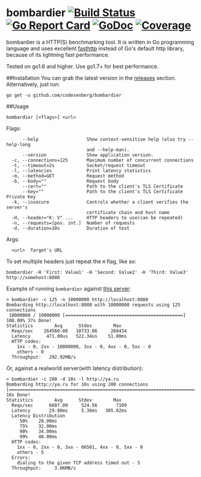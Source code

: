 # bombardier [![Build Status](https://travis-ci.org/codesenberg/bombardier.svg?branch=release-1.0)](https://travis-ci.org/codesenberg/bombardier) [![Go Report Card](https://goreportcard.com/badge/gopkg.in/codesenberg/bombardier.v1)](https://goreportcard.com/report/gopkg.in/codesenberg/bombardier.v1) [![GoDoc](https://godoc.org/gopkg.in/codesenberg/bombardier.v1?status.svg)](https://godoc.org/gopkg.in/codesenberg/bombardier.v1) [![Coverage](https://gocover.io/_badge/gopkg.in/codesenberg/bombardier.v1)](https://gocover.io/gopkg.in/codesenberg/bombardier.v1)
bombardier is a HTTP(S) benchmarking tool. It is written in Go programming language and uses excellent [fasthttp](https://github.com/valyala/fasthttp) instead of Go's default http library, because of its lightning fast performance.

Tested on go1.6 and higher. Use go1.7+ for best performance.

##Installation
You can grab the latest version in the [releases](https://github.com/codesenberg/bombardier/releases) section.
Alternatively, just run:

`go get -u github.com/codesenberg/bombardier`

##Usage
```
bombardier [<flags>] <url>
```

Flags:
```
      --help                  Show context-sensitive help (also try --help-long
                              and --help-man).
      --version               Show application version.
  -c, --connections=125       Maximum number of concurrent connections
  -t, --timeout=2s            Socket/request timeout
  -l, --latencies             Print latency statistics
  -m, --method=GET            Request method
  -b, --body=""               Request body
      --cert=""               Path to the client's TLS Certificate
      --key=""                Path to the client's TLS Certificate Private Key
  -k, --insecure              Controls whether a client verifies the server's
                              certificate chain and host name
  -H, --header="K: V" ...     HTTP headers to use(can be repeated)
  -n, --requests=[pos. int.]  Number of requests
  -d, --duration=10s          Duration of test
```
Args:
```
  <url>  Target's URL
```
To set multiple headers just repeat the `H` flag, like so:
```
bombardier -H 'First: Value1' -H 'Second: Value2' -H 'Third: Value3' http://somehost:8080
```
Example of running `bombardier` against [this server](https://godoc.org/github.com/codesenberg/bombardier/cmd/utils/simplebenchserver):
```
> bombardier -c 125 -n 10000000 http://localhost:8080
Bombarding http://localhost:8080 with 10000000 requests using 125 connections
 10000000 / 10000000 [============================================] 100.00% 37s Done!
Statistics        Avg      Stdev        Max
  Reqs/sec    264560.00   10733.06     268434
  Latency      471.00us   522.34us    51.00ms
  HTTP codes:
    1xx - 0, 2xx - 10000000, 3xx - 0, 4xx - 0, 5xx - 0
    others - 0
  Throughput:   292.92MB/s
```
Or, against a realworld server(with latency distribution):
```
> bombardier -c 200 -d 10s -l http://ya.ru
Bombarding http://ya.ru for 10s using 200 connections
[=========================================================================] 10s Done!
Statistics        Avg      Stdev        Max
  Reqs/sec      6607.00     524.56       7109
  Latency       29.86ms     5.36ms   305.02ms
  Latency Distribution
     50%    28.00ms
     75%    32.00ms
     90%    34.00ms
     99%    48.00ms
  HTTP codes:
    1xx - 0, 2xx - 0, 3xx - 66561, 4xx - 0, 5xx - 0
    others - 5
  Errors:
    dialing to the given TCP address timed out - 5
  Throughput:     3.06MB/s
```
